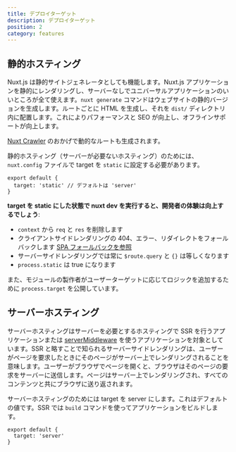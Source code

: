 ```yaml
---
title: デプロイターゲット
description: デプロイターゲット
position: 2
category: features
---
```


## 静的ホスティング

Nuxt.js は静的サイトジェネレータとしても機能します。Nuxt.js アプリケーションを静的にレンダリングし、サーバーなしでユニバーサルアプリケーションのいいところが全て使えます。`nuxt generate` コマンドはウェブサイトの静的バージョンを生成します。ルートごとに HTML を生成し、それを `dist/` ディレクトリ内に配置します。これによりパフォーマンスと SEO が向上し、オフラインサポートが向上します。

<base-alert type="info">

[Nuxt Crawler](/docs/2.x/configuration-glossary/configuration-generate#crawler) のおかげで動的なルートも生成されます。

</base-alert>

静的ホスティング（サーバーが必要ないホスティング）のためには、`nuxt.config` ファイルで target を `static` に設定する必要があります。

```js{}[nuxt.config.js]
export default {
  target: 'static' // デフォルトは 'server'
}
```

**target を static にした状態で nuxt dev を実行すると、開発者の体験は向上するでしょう**:

- `context` から `req` と `res` を削除します
- クライアントサイドレンダリングの 404、エラー、リダイレクトをフォールバックします [SPA フォールバックを参照](/docs/2.x/concepts/static-site-generation#spa-fallback)
- サーバーサイドレンダリングでは常に `$route.query` と `{}` は等しくなります
- `process.static` は true になります

<base-alert type="info">

また、モジュールの製作者がユーザーターゲットに応じてロジックを追加するために `process.target` を公開しています。

</base-alert>

## サーバーホスティング

サーバーホスティングはサーバーを必要とするホスティングで SSR を行うアプリケーションまたは [serverMiddleware](/docs/2.x/configuration-glossary/configuration-servermiddleware) を使うアプリケーションを対象としています。SSR と略すことで知られるサーバーサイドレンダリングは、ユーザーがページを要求したときにそのページがサーバー上でレンダリングされることを意味します。ユーザーがブラウザでページを開くと、ブラウザはそのページの要求をサーバーに送信します。ページはサーバー上でレンダリングされ、すべてのコンテンツと共にブラウザに送り返されます。

サーバーホスティングのためには target を server にします。これはデフォルトの値です。SSR では `build` コマンドを使ってアプリケーションをビルドします。

```js{}[nuxt.config.js]
export default {
  target: 'server'
}
```
